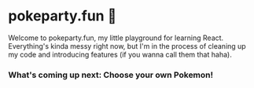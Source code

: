 # pokeparty.fun 🥳

Welcome to pokeparty.fun, my little playground for learning React. Everything's kinda messy right now, but I'm in the process of cleaning up my code and introducing features (if you wanna call them that haha).

### What's coming up next: Choose your own Pokemon!